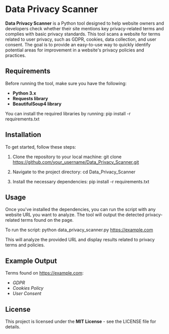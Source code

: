 # **Data Privacy Scanner**
**Data Privacy Scanner** is a Python tool designed to help website owners and developers check whether their site mentions key privacy-related terms and complies with basic privacy standards. This tool scans a website for terms related to user privacy, such as GDPR, cookies, data collection, and user consent. The goal is to provide an easy-to-use way to quickly identify potential areas for improvement in a website's privacy policies and practices.

## **Requirements**
Before running the tool, make sure you have the following:

- **Python 3.x**
- **Requests library**
- **BeautifulSoup4 library**

You can install the required libraries by running:
pip install -r requirements.txt

## **Installation**
To get started, follow these steps:

1. Clone the repository to your local machine:
   git clone https://github.com/your_username/Data_Privacy_Scanner.git

2. Navigate to the project directory:
   cd Data_Privacy_Scanner

3. Install the necessary dependencies:
   pip install -r requirements.txt

## **Usage**
Once you've installed the dependencies, you can run the script with any website URL you want to analyze. The tool will output the detected privacy-related terms found on the page.

To run the script:
python data_privacy_scanner.py https://example.com

This will analyze the provided URL and display results related to privacy terms and policies.

## **Example Output**
Terms found on https://example.com:
- *GDPR*
- *Cookies Policy*
- *User Consent*

## **License**
This project is licensed under the **MIT License** - see the LICENSE file for details.



